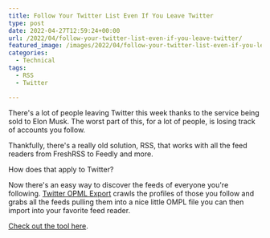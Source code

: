 ```yaml
---
title: Follow Your Twitter List Even If You Leave Twitter
type: post
date: 2022-04-27T12:59:24+00:00
url: /2022/04/follow-your-twitter-list-even-if-you-leave-twitter/
featured_image: /images/2022/04/follow-your-twitter-list-even-if-you-leave-twitter.png
categories:
  - Technical
tags:
  - RSS
  - Twitter

---
```

There's a lot of people leaving Twitter this week thanks to the service being sold to Elon Musk. The worst part of this, for a lot of people, is losing track of accounts you follow.

Thankfully, there's a really old solution, RSS, that works with all the feed readers from FreshRSS to Feedly and more.

How does that apply to Twitter?

Now there's an easy way to discover the feeds of everyone you're following. [Twitter OPML Export][1] crawls the profiles of those you follow and grabs all the feeds pulling them into a nice little OMPL file you can then import into your favorite feed reader.

[Check out the tool here][1].

 [1]: https://opml.glitch.me/
